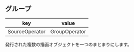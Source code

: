 ## グループ
| key | value |
| --- | ----- |
| SourceOperator | GroupOperator |

発行された複数の描画オブジェクトを一つのまとまりにします。
